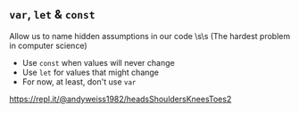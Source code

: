 ## `var`, `let` & `const`

Allow us to name hidden assumptions in our code \s\s
(The hardest problem in computer science)

* Use `const` when values will never change
* Use `let` for values that might change
* For now, at least, don't use `var`

https://repl.it/@andyweiss1982/headsShouldersKneesToes2
